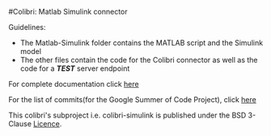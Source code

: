 #Colibri: Matlab Simulink connector

Guidelines:
* The Matlab-Simulink folder contains the MATLAB script and the Simulink model
* The other files contain the code for the Colibri connector as well as the code for a **_TEST_** server endpoint

For complete documentation click [here](ProjectReport.pdf)

For the list of commits(for the Google Summer of Code Project), click [here](https://github.com/PratyushTalreja/colibri/commits/master?author=PratyushTalreja)

This colibri's subproject i.e. colibri-simulink is published under the BSD 3-Clause [Licence](https://github.com/PratyushTalreja/colibri/blob/master/colibri-simulink/LICENCE).
